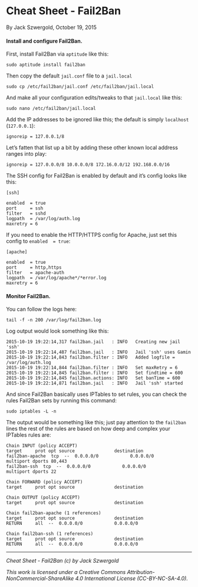 # Cheat Sheet - Fail2Ban

By Jack Szwergold, October 19, 2015

#### Install and configure Fail2Ban.

First, install Fail2Ban via `aptitude` like this:

    sudo aptitude install fail2ban

Then copy the default `jail.conf` file to a `jail.local`

    sudo cp /etc/fail2ban/jail.conf /etc/fail2ban/jail.local

And make all your configuration edits/tweaks to that `jail.local` like this:

    sudo nano /etc/fail2ban/jail.local

Add the IP addresses to be ignored like this; the default is simply `localhost` (`127.0.0.1`):

    ignoreip = 127.0.0.1/8

Let’s fatten that list up a bit by adding these other known local address ranges into play:

    ignoreip = 127.0.0.0/8 10.0.0.0/8 172.16.0.0/12 192.168.0.0/16

The SSH config for Fail2Ban is enabled by default and it’s config looks like this:

	[ssh]
	
	enabled  = true
	port     = ssh
	filter   = sshd
	logpath  = /var/log/auth.log
	maxretry = 6

If you need to enable the HTTP/HTTPS config for Apache, just set this config to `enabled  = true`:

	[apache]
	
	enabled  = true
	port     = http,https
	filter   = apache-auth
	logpath  = /var/log/apache*/*error.log
	maxretry = 6

#### Monitor Fail2Ban.

You can follow the logs here:

    tail -f -n 200 /var/log/fail2ban.log

Log output would look something like this:

	2015-10-19 19:22:14,317 fail2ban.jail   : INFO   Creating new jail 'ssh'
	2015-10-19 19:22:14,487 fail2ban.jail   : INFO   Jail 'ssh' uses Gamin
	2015-10-19 19:22:14,843 fail2ban.filter : INFO   Added logfile = /var/log/auth.log
	2015-10-19 19:22:14,844 fail2ban.filter : INFO   Set maxRetry = 6
	2015-10-19 19:22:14,845 fail2ban.filter : INFO   Set findtime = 600
	2015-10-19 19:22:14,845 fail2ban.actions: INFO   Set banTime = 600
	2015-10-19 19:22:14,871 fail2ban.jail   : INFO   Jail 'ssh' started

And since Fail2Ban basically uses IPTables to set rules, you can check the rules Fail2Ban sets by running this command:

    sudo iptables -L -n

The output would be something like this; just pay attention to the `fail2ban` lines the rest of the rules are based on how deep and complex your IPTables rules are:

	Chain INPUT (policy ACCEPT)
	target     prot opt source               destination
	fail2ban-apache  tcp  --  0.0.0.0/0            0.0.0.0/0            multiport dports 80,443
	fail2ban-ssh  tcp  --  0.0.0.0/0            0.0.0.0/0            multiport dports 22
	
	Chain FORWARD (policy ACCEPT)
	target     prot opt source               destination
	
	Chain OUTPUT (policy ACCEPT)
	target     prot opt source               destination
	
	Chain fail2ban-apache (1 references)
	target     prot opt source               destination
	RETURN     all  --  0.0.0.0/0            0.0.0.0/0
	
	Chain fail2ban-ssh (1 references)
	target     prot opt source               destination
	RETURN     all  --  0.0.0.0/0            0.0.0.0/0

***

*Cheat Sheet - Fail2Ban (c) by Jack Szwergold*

*This work is licensed under a Creative Commons Attribution-NonCommercial-ShareAlike 4.0 International License (CC-BY-NC-SA-4.0).*
